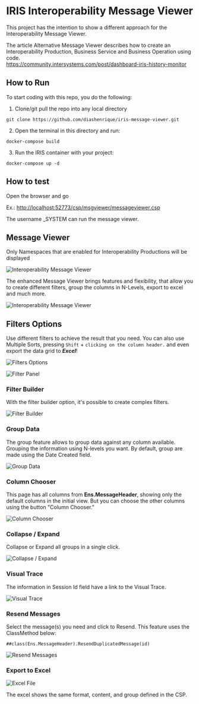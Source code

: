 # IRIS Interoperability Message Viewer

This project has the intention to show a different approach for the Interoperability Message Viewer.

The article Alternative Message Viewer describes how to create an Interoperability Production, Business Service and Business Operation using code.<br>
<https://community.intersystems.com/post/dashboard-iris-history-monitor> <br>

## How to Run

To start coding with this repo, you do the following:

1. Clone/git pull the repo into any local directory

```shell
git clone https://github.com/diashenrique/iris-message-viewer.git
```

2. Open the terminal in this directory and run:

```shell
docker-compose build
```

3. Run the IRIS container with your project:

```shell
docker-compose up -d
```

## How to test

Open the browser and go

Ex.: <http://localhost:52773/csp/msgviewer/messageviewer.csp>

The username _SYSTEM can run the message viewer.

## Message Viewer

Only Namespaces that are enabled for Interoperability Productions will be displayed

![Interoperability Message Viewer](https://raw.githubusercontent.com/diashenrique/iris-message-viewer/master/images/InteroperabilityNamespace.png)

The enhanced Message Viewer brings features and flexibility, that allow you to create different filters, group the columns in N-Levels, export to excel and much more.

![Interoperability Message Viewer](https://raw.githubusercontent.com/diashenrique/iris-message-viewer/master/images/MessageViewer.png)

## Filters Options

Use different filters to achieve the result that you need. You can also use Multiple Sorts, pressing `Shift` + `clicking on the column header.` and even export the data grid to _**Excel**_!

![Filters Options](https://raw.githubusercontent.com/diashenrique/iris-message-viewer/master/images/FilterOption.gif)

![Filter Panel](https://raw.githubusercontent.com/diashenrique/iris-message-viewer/master/images/FilterPanel.gif)

### Filter Builder

With the filter builder option, it's possible to create complex filters.

![Filter Builder](https://raw.githubusercontent.com/diashenrique/iris-message-viewer/master/images/FilterBuilder.gif)

### Group Data

The group feature allows to group data against any column available. Grouping the information using N-levels you want. By default, group are made using the Date Created field.

![Group Data](https://raw.githubusercontent.com/diashenrique/iris-message-viewer/master/images/GroupByFunction.gif)

### Column Chooser

This page has all columns from **Ens.MessageHeader**, showing only the default columns in the initial view. But you can choose the other columns using the button "Column Chooser."

![Column Chooser](https://raw.githubusercontent.com/diashenrique/iris-message-viewer/master/images/ColumnChooser.gif)

### Collapse / Expand

Collapse or Expand all groups in a single click.

![Collapse / Expand](https://raw.githubusercontent.com/diashenrique/iris-message-viewer/master/images/Collapse_Expand.gif)

### Visual Trace

The information in Session Id field have a link to the Visual Trace.

![Visual Trace](https://raw.githubusercontent.com/diashenrique/iris-message-viewer/master/images/MessageVisualTrace.png)

### Resend Messages

Select the message(s) you need and click to Resend. This feature uses the ClassMethod below:

```terminal
##class(Ens.MessageHeader).ResendDuplicatedMessage(id)
```

![Resend Messages](https://raw.githubusercontent.com/diashenrique/iris-message-viewer/master/images/ResendMessage.gif)

### Export to Excel

![Excel File](https://raw.githubusercontent.com/diashenrique/iris-message-viewer/master/images/ExportToExcel.png)

The excel shows the same format, content, and group defined in the CSP.

